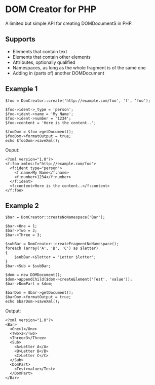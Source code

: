 # DOM Creator for PHP

A limited but simple API for creating DOMDocumentS in PHP.


## Supports

- Elements that contain text
- Elements that contain other elements
- Attributes, optionally qualified
- Namespaces, as long as the whole fragment is of the same one
- Adding in (parts of) another DOMDocument


## Example 1

    $foo = DomCreator::create('http://example.com/foo', 'f', 'foo');
    
    $foo->ident->_type = 'person';
    $foo->ident->name = 'My Name';
    $foo->ident->number = '1234';
    $foo->content = 'Here is the content..';
    
    $fooDom = $foo->getDocument();
    $fooDom->formatOutput = true;
    echo $fooDom->saveXml();

Ouput:

    <?xml version="1.0"?>
    <f:foo xmlns:f="http://example.com/foo">
      <f:ident type="person">
        <f:name>My Name</f:name>
        <f:number>1234</f:number>
      </f:ident>
      <f:content>Here is the content..</f:content>
    </f:foo>


## Example 2

    $bar = DomCreator::createNoNamespace('Bar');
    
    $bar->One = 1;
    $bar->Two = 2;
    $bar->Three = 3;
    
    $subBar = DomCreator::createFragmentNoNamespace();
    foreach (array('A', 'B', 'C') as $letter)
    {
        $subBar->$letter = "Letter $letter";
    }
    $bar->Sub = $subBar;
    
    $dom = new DOMDocument();
    $dom->appendChild($dom->createElement('Test', 'value'));
    $bar->DomPart = $dom;
    
    $barDom = $bar->getDocument();
    $barDom->formatOutput = true;
    echo $barDom->saveXml();

Output:

    <?xml version="1.0"?>
    <Bar>
      <One>1</One>
      <Two>2</Two>
      <Three>3</Three>
      <Sub>
        <A>Letter A</A>
        <B>Letter B</B>
        <C>Letter C</C>
      </Sub>
      <DomPart>
        <Test>value</Test>
      </DomPart>
    </Bar>

